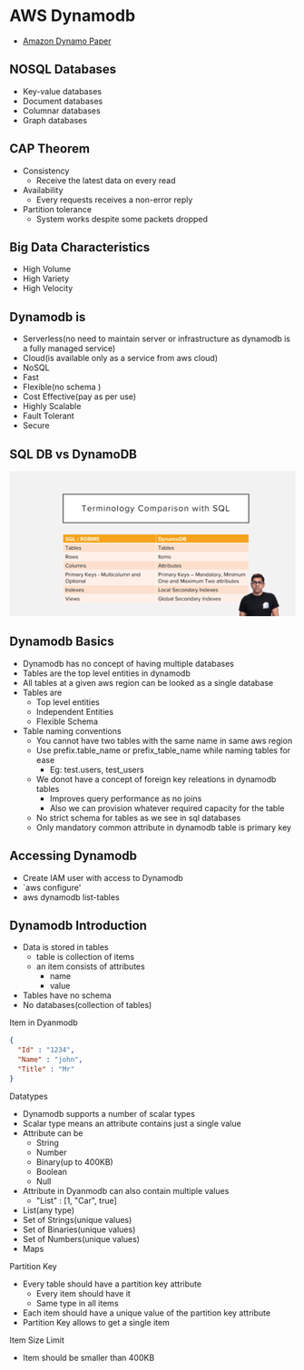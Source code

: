 # AWS Dynamodb
+ [Amazon Dynamo Paper](https://www.allthingsdistributed.com/files/amazon-dynamo-sosp2007.pdf)

## NOSQL Databases
- Key-value databases
- Document databases
- Columnar databases
- Graph databases

## CAP Theorem
- Consistency
    - Receive the latest data on every read
- Availability
    - Every requests receives a non-error reply
- Partition tolerance
    - System works despite some packets dropped
  

## Big Data Characteristics
- High Volume
- High Variety
- High Velocity

## Dynamodb is
- Serverless(no need to maintain server or infrastructure as dynamodb is a fully managed service)
- Cloud(is available only as a service from aws cloud)
- NoSQL
- Fast
- Flexible(no schema )
- Cost Effective(pay as per use)
- Highly Scalable
- Fault Tolerant
- Secure

## SQL DB vs DynamoDB
![sql_vs_dynamodb](static/sql-vs-dynamodb.png)


## Dynamodb Basics
- Dynamodb has no concept of having multiple databases
- Tables are the top level entities in dynamodb
- All tables at a given aws region can be looked as a single database
- Tables are 
    - Top level entities
    - Independent Entities
    - Flexible Schema
- Table naming conventions
    - You cannot have two tables with the same name in same aws region
    - Use prefix.table_name or prefix_table_name while naming tables for ease
        - Eg: test.users, test_users
    - We donot have a concept of foreign key releations in dynamodb tables
        - Improves query performance as no joins
        - Also we can provision whatever required capacity for the table
    - No strict schema for tables as we see in sql databases
    - Only mandatory common attribute in dynamodb table is primary key

## Accessing Dynamodb
- Create IAM user with access to Dynamodb
- `aws configure'
- aws dynamodb list-tables

## Dynamodb Introduction
- Data is stored in tables
    - table is collection of items
    - an item consists of attributes
        - name
        - value
- Tables have no schema
- No databases(collection of tables)

Item in Dyanmodb
```json
{ 
  "Id" : "1234",
  "Name" : "john",
  "Title" : "Mr"
}
```

Datatypes
- Dynamodb supports a number of scalar types
- Scalar type means an attribute contains just a single value
- Attribute can be
    - String
    - Number
    - Binary(up to 400KB)
    - Boolean
    - Null
- Attribute in Dyanmodb can also contain multiple values
    - "List" : [1, "Car", true]
- List(any type)
- Set of Strings(unique values)
- Set of Binaries(unique values)
- Set of Numbers(unique values)
- Maps

Partition Key
- Every table should have a partition key attribute
    - Every item should have it
    - Same type in all items
- Each item should have a unique value of the partition key attribute
- Partition Key allows to get a single item

Item Size Limit
- Item should be smaller than 400KB
